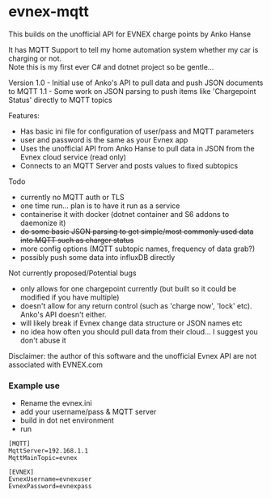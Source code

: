 # evnex-mqtt
This builds on the unofficial API for EVNEX charge points by Anko Hanse

It has MQTT Support to tell my home automation system whether my car is charging or not.  
Note this is my first ever C# and dotnet project so be gentle...

Version
1.0 - Initial use of Anko's API to pull data and push JSON documents to MQTT
1.1 - Some work on JSON parsing to push items like 'Chargepoint Status' directly to MQTT topics

Features: 
- Has basic ini file for configuration of user/pass and MQTT parameters
- user and password is the same as your Evnex app
- Uses the unofficial API from Anko Hanse to pull data in JSON from the Evnex cloud service (read only)
- Connects to an MQTT Server and posts values to fixed subtopics

Todo
- currently no MQTT auth or TLS
- one time run... plan is to have it run as a service
- containerise it with docker (dotnet container and S6 addons to daemonize it)
- ~~do some basic JSON parsing to get simple/most commonly used data into MQTT such as charger status~~
- more config options (MQTT subtopic names, frequency of data grab?)
- possibly push some data into influxDB directly

Not currently proposed/Potential bugs
- only allows for one chargepoint currently (but built so it could be modified if you have multiple)
- doesn't allow for any return control (such as 'charge now', 'lock' etc).  Anko's API doesn't either.
- will likely break if Evnex change data structure or JSON names etc
- no idea how often you should pull data from their cloud... I suggest you don't abuse it

Disclaimer: the author of this software and the unofficial Evnex API are not associated with EVNEX.com


### Example use
- Rename the evnex.ini
- add your username/pass & MQTT server 
- build in dot net environment
- run

```
[MQTT]
MqttServer=192.168.1.1
MqttMainTopic=evnex

[EVNEX]
EvnexUsername=evnexuser
EvnexPassword=evnexpass
```
